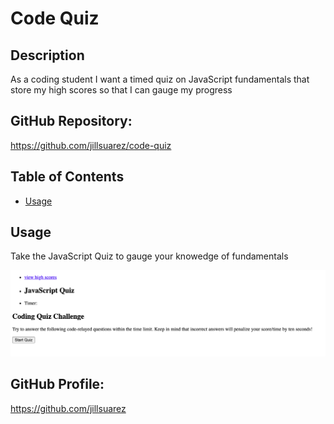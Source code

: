 # Code Quiz
  
  ## Description
  As a coding student I want a timed quiz on JavaScript fundamentals that store my high scores so that I can gauge my progress

  ## GitHub Repository:

  https://github.com/jillsuarez/code-quiz
  ## Table of Contents
  * [Usage](#usage)
  
  
  ## Usage
  Take the JavaScript Quiz to gauge your knowedge of fundamentals

  ![code-quiz](./assets/images/code-quiz-ss.png)
 
  ## GitHub Profile:
  
  https://github.com/jillsuarez


  

